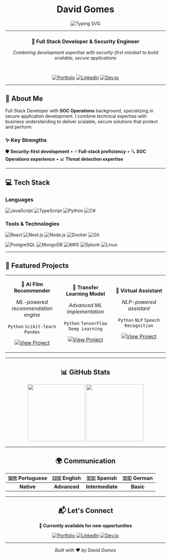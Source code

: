 <div align="center">

# David Gomes

<img src="https://readme-typing-svg.herokuapp.com?font=Fira+Code&weight=500&size=20&pause=1000&color=6366F1&center=true&vCenter=true&width=600&lines=Full+Stack+Developer;Security+Engineer;Building+Secure+Solutions" alt="Typing SVG" />

---

### 🎯 **Full Stack Developer & Security Engineer**

*Combining development expertise with security-first mindset to build scalable, secure applications*

<br>

[![Portfolio](https://img.shields.io/badge/🌐_Portfolio-6366F1?style=for-the-badge&logoColor=white)](https://www.davidgomes.tech)
[![LinkedIn](https://img.shields.io/badge/LinkedIn-0077B5?style=for-the-badge&logo=linkedin&logoColor=white)](https://www.linkedin.com/in/davidgomesr)
[![Dev.to](https://img.shields.io/badge/Dev.to-0A0A0A?style=for-the-badge&logo=dev.to&logoColor=white)](https://dev.to/gomesdevs)

</div>

---

## 🚀 About Me

Full Stack Developer with **SOC Operations** background, specializing in secure application development. I combine technical expertise with business understanding to deliver scalable, secure solutions that protect and perform.

### ✨ **Key Strengths**

🛡️ **Security-first development** • ⚡ **Full-stack proficiency** • 🔍 **SOC Operations experience** • 📊 **Threat detection expertise**

---

## 💻 Tech Stack

### **Languages**

![JavaScript](https://img.shields.io/badge/JavaScript-F7DF1E?style=for-the-badge&logo=javascript&logoColor=black)
![TypeScript](https://img.shields.io/badge/TypeScript-3178C6?style=for-the-badge&logo=typescript&logoColor=white)
![Python](https://img.shields.io/badge/Python-3776AB?style=for-the-badge&logo=python&logoColor=white)
![C#](https://img.shields.io/badge/C%23-239120?style=for-the-badge&logo=c-sharp&logoColor=white)

### **Tools & Technologies**

![React](https://img.shields.io/badge/React-61DAFB?style=for-the-badge&logo=react&logoColor=black)
![Next.js](https://img.shields.io/badge/Next.js-000?style=for-the-badge&logo=next.js&logoColor=white)
![Node.js](https://img.shields.io/badge/Node.js-339933?style=for-the-badge&logo=node.js&logoColor=white)
![Docker](https://img.shields.io/badge/Docker-2496ED?style=for-the-badge&logo=docker&logoColor=white)
![Git](https://img.shields.io/badge/Git-F05032?style=for-the-badge&logo=git&logoColor=white)

![PostgreSQL](https://img.shields.io/badge/PostgreSQL-336791?style=for-the-badge&logo=postgresql&logoColor=white)
![MongoDB](https://img.shields.io/badge/MongoDB-47A248?style=for-the-badge&logo=mongodb&logoColor=white)
![AWS](https://img.shields.io/badge/AWS-232F3E?style=for-the-badge&logo=amazon-aws&logoColor=white)
![Splunk](https://img.shields.io/badge/Splunk-000?style=for-the-badge&logo=splunk&logoColor=white)
![Linux](https://img.shields.io/badge/Linux-FCC624?style=for-the-badge&logo=linux&logoColor=black)

---

## 🚀 Featured Projects

<table>
<tr>
<td align="center" width="33%">

**🤖 AI Film Recommender**

*ML-powered recommendation engine*

`Python` `Scikit-learn` `Pandas`

[![View Project](https://img.shields.io/badge/View-Project-6366F1?style=for-the-badge&logo=github&logoColor=white)](https://github.com/gomesdevs/film-recommendation-system)

</td>
<td align="center" width="33%">

**🧠 Transfer Learning Model**

*Advanced ML implementation*

`Python` `TensorFlow` `Deep Learning`

[![View Project](https://img.shields.io/badge/View-Project-6366F1?style=for-the-badge&logo=github&logoColor=white)](https://github.com/gomesdevs/Transfer-Learning)

</td>
<td align="center" width="33%">

**🤖 Virtual Assistant**

*NLP-powered assistant*

`Python` `NLP` `Speech Recognition`

[![View Project](https://img.shields.io/badge/View-Project-6366F1?style=for-the-badge&logo=github&logoColor=white)](https://github.com/gomesdevs/VirtualAssistant)

</td>
</tr>
</table>

---

<div align="center">

## 📊 GitHub Stats

<div align="center">

<img height="180em" src="https://github-readme-stats.vercel.app/api?username=gomesdevs&show_icons=true&theme=tokyonight&include_all_commits=true&count_private=true&hide_border=true"/>
<img height="180em" src="https://github-readme-stats.vercel.app/api/top-langs/?username=gomesdevs&layout=compact&langs_count=6&theme=tokyonight&hide_border=true"/>

<br>

</div>

---

## 🌍 Communication

| 🇧🇷 **Portuguese** | 🇺🇸 **English** | 🇪🇸 **Spanish** | 🇩🇪 **German** |
|:---:|:---:|:---:|:---:|
| **Native** | **Advanced** | **Intermediate** | **Basic** |

---

<div align="center">

## 📬 Let's Connect

**🚀 Currently available for new opportunities**

[![Portfolio](https://img.shields.io/badge/🌐_Portfolio-Visit-6366F1?style=for-the-badge&logoColor=white)](https://www.davidgomes.tech)
[![LinkedIn](https://img.shields.io/badge/LinkedIn-Connect-0077B5?style=for-the-badge&logo=linkedin&logoColor=white)](https://www.linkedin.com/in/davidgomesr)
[![Dev.to](https://img.shields.io/badge/Dev.to-Articles-0A0A0A?style=for-the-badge&logo=dev.to&logoColor=white)](https://dev.to/gomesdevs)

---

*Built with ❤️ by David Gomes*
